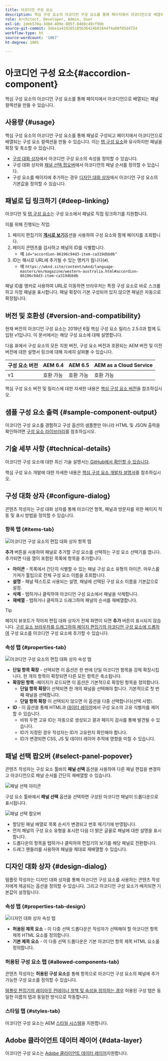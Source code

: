 ```yaml
---
title: 아코디언 구성 요소
description: 핵심 구성 요소의 아코디언 구성 요소를 통해 페이지에서 아코디언으로 배열되는 패널 컬렉션을 만들 수 있습니다.
role: Architect, Developer, Admin, User
exl-id: 1deb570a-3d8d-409e-805f-8460c49cf9bb
source-git-commit: 3ebe1a42d265185b36424b01844f4a00f05d4724
workflow-type: ht
source-wordcount: '1067'
ht-degree: 100%

---
```


# 아코디언 구성 요소{#accordion-component}

핵심 구성 요소의 아코디언 구성 요소를 통해 페이지에서 아코디언으로 배열되는 패널 컬렉션을 만들 수 있습니다.

## 사용량 {#usage}

핵심 구성 요소의 아코디언 구성 요소를 통해 패널로 구성되고 페이지에서 아코디언으로 배열되는 구성 요소 컬렉션을 만들 수 있습니다. 이는 [탭 구성 요소](tabs.md)와 유사하지만 패널을 확장 및 축소할 수 있습니다.

* [구성 대화 상자](#configure-dialog)에서 아코디언 구성 요소의 속성을 정의할 수 있습니다.
* 구성 대화 상자와 [패널 선택 팝오버](#select-panel-popover)에서 아코디언의 패널 순서를 정의할 수 있습니다.
* 구성 요소를 페이지에 추가하는 경우 [디자인 대화 상자](#design-dialog)에서 아코디언 구성 요소의 기본값을 정의할 수 있습니다.

## 패널로 딥 링크하기 {#deep-linking}

아코디언 및 [탭 구성 요소](tabs.md)는 구성 요소에서 패널로 직접 링크하기를 지원합니다.

이를 위해 진행되는 작업:

1. 페이지 편집기의 **[게시로 보기](https://docs.adobe.com/content/help/en/experience-manager-cloud-service/sites/authoring/fundamentals/editing-content.html#view-as-published)**&#x200B;옵션을 사용하여 구성 요소와 함께 페이지를 조회합니다.
1. 페이지 콘텐츠를 검사하고 패널의 ID를 식별합니다.
   * 예 `id="accordion-86196c94d3-item-ca319dbb0b"`
1. ID는 해시로 URL에 추가될 수 있는 앵커가 됩니다(`#`).
   * 예 `https://wknd.site/content/wknd/language-masters/en/magazine/western-australia.html#accordion-86196c94d3-item-ca319dbb0b`

패널 ID를 앵커로 사용하여 URL로 이동하면 브라우저는 특정 구성 요소로 바로 스크롤하고 지정 패널을 표시합니다. 패널 확장이 기본 구성되어 있지 않으면 패널은 자동으로 확장됩니다.

## 버전 및 호환성 {#version-and-compatibility}

현재 버전의 아코디언 구성 요소는 2019년 6월 핵심 구성 요소 릴리스 2.5.0과 함께 도입된 v1입니다. 이 문서에서는 해당 구성 요소에 대해 설명합니다.

다음 표에서 구성 요소의 모든 지원 버전, 구성 요소 버전과 호환되는 AEM 버전 및 이전 버전에 대한 설명서 링크에 대해 자세히 살펴볼 수 있습니다.

| 구성 요소 버전 | AEM 6.4 | AEM 6.5 | AEM as a Cloud Service |
|--- |--- |---|---|
| v1 | 호환 가능 | 호환 가능 | 호환 가능 |

핵심 구성 요소 버전 및 릴리스에 대한 자세한 내용은 [핵심 구성 요소 버전](/help/versions.md)을 참조하십시오.

## 샘플 구성 요소 출력 {#sample-component-output}

아코디언 구성 요소를 경험하고 구성 옵션의 샘플뿐만 아니라 HTML 및 JSON 출력을 확인하려면 [구성 요소 라이브러리](https://adobe.com/go/aem_cmp_library_accordion_kr)를 참조하십시오.

## 기술 세부 사항 {#technical-details}

아코디언 구성 요소에 대한 최신 기술 설명서는[ GitHub에서 확인할 수 있습니다](https://adobe.com/go/aem_cmp_tech_accordion_v1_kr).

핵심 구성 요소 개발에 대한 자세한 내용은 [핵심 구성 요소 개발자 설명서](/help/developing/overview.md)를 참조하십시오.

## 구성 대화 상자 {#configure-dialog}

콘텐츠 작성자는 구성 대화 상자를 통해 아코디언 항목, 패널과 방문자를 위한 페이지 작동 및 표시 방법을 정의할 수 있습니다.

### 항목 탭 {#items-tab}

![아코디언 구성 요소의 편집 대화 상자 항목 탭](/help/assets/accordion-edit-items.png)

**추가** 버튼을 사용하여 패널로 추가할 구성 요소를 선택하는 구성 요소 선택기를 엽니다. 추가되면 다음 열이 포함된 목록에 항목을 추가합니다.

* **아이콘** - 목록에서 간단히 식별할 수 있는 패널 구성 요소 유형의 아이콘. 마우스를 가져가 툴팁으로 전체 구성 요소 이름을 조회합니다.
* **설명** - 패널 텍스트로 사용되는 설명, 패널에 선택된 구성 요소 이름을 기본값으로 설정.
* **삭제** - 탭하거나 클릭하여 아코디언 구성 요소에서 패널을 삭제합니다.
* **재배열** - 탭하거나 클릭하고 드래그하여 패널의 순서를 재배열합니다.

>[!TIP]
>
>페이지 뷰포트가 작아져 편집 대화 상자가 전체 화면이 되면 **추가** 버튼이 표시되지 않습니다. [구성 요소 브라우저를 드래그하여 페이지 편집기의 아코디언 구성 요소에 드롭하여](https://helpx.adobe.com/kr/experience-manager/6-5/sites/authoring/using/editing-content.html#InsertingaComponent) 구성 요소를 아코디언 구성 요소에 추가할 수 있습니다.

### 속성 탭 {#properties-tab}

![아코디언 구성 요소의 편집 대화 상자 속성 탭](/help/assets/accordion-edit-properties.png)

* **단일 항목 확장** - 선택되면 이 옵션은 한 번에 단일 아코디언 항목을 강제 확장시킵니다. 한 개의 항목이 확장되면 다른 모든 항목은 축소됩니다.
* **확장된 항목** -페이지가 로드되면 이 옵션은 기본적으로 확장된 항목을 정의합니다.
   * **단일 항목 확장**&#x200B;이 선택되면 한 개의 패널을 선택해야 합니다. 기본적으로 첫 번째 패널을 선택합니다.
   * **단일 항목 확장** 이 선택되지 않으면 이 옵션을 다중 선택합니다(선택 사항).
* **ID** - 이 옵션을 통해 HTML과 [데이터 레이어](/help/developing/data-layer/overview.md)에서 구성 요소의 고유 식별자를 제어할 수 있습니다.
   * 비워 두면 고유 ID는 자동으로 생성되고 결과 페이지 검사를 통해 발견될 수 있습니다.
   * ID가 지정된 경우 작성자는 ID가 고유한지 확인해야 합니다.
   * ID가 변경되면 CSS, JS 및 데이터 레이어 추적에 영향을 미칠 수 있습니다.

## 패널 선택 팝오버 {#select-panel-popover}

콘텐츠 작성자는 구성 요소 툴바의 **패널 선택** 옵션을 사용하여 다른 패널 편집을 변경하고 아코디언으로 패널 순서를 간단히 재배열할 수 있습니다.

![패널 선택 아이콘](/help/assets/select-panel-icon.png)

구성 요소 툴바에서 **패널 선택** 옵션을 선택하면 구성된 아코디언 패널이 드롭다운으로 표시됩니다.

![패널 선택 팝오버](/help/assets/select-panel-popover.png)

* 할당된 패널 배열로 목록 순서가 변경되고 번호 매기기에 반영됩니다.
* 먼저 패널의 구성 요소 유형을 표시한 다음 더 밝은 글꼴로 패널에 대한 설명을 표시합니다.
* 드롭다운의 항목을 탭하거나 클릭하여 편집기의 보기를 해당 패널로 전환합니다.
* 드래그 핸들러를 사용하여 패널을 제대로 재배열할 수 있습니다.

## 디자인 대화 상자 {#design-dialog}

템플릿 작성자는 디자인 대화 상자를 통해 아코디언 구성 요소를 사용하는 콘텐츠 작성자에게 제공되는 옵션을 정의할 수 있습니다. 그리고 아코디언 구성 요소가 배치되면 기본값이 설정됩니다.

### 속성 탭 {#properties-tab-design}

![디자인 대화 상자 속성 탭](/help/assets/accordion-design-properties.png)

* **허용된 제목 요소** - 이 다중 선택 드롭다운은 작성자가 선택해야 할 아코디언 항목 제목 HTML 요소를 정의합니다.
* **기본 제목 요소** - 이 다중 선택 드롭다운은 기본 아코디언 항목 제목 HTML 요소를 정의합니다.

### 허용된 구성 요소 탭 {#allowed-components-tab}

콘텐츠 작성자는 **허용된 구성 요소**&#x200B;를 통해 항목으로 아코디언 구성 요소의 패널에 추가 가능한 구성 요소를 정의할 수 있습니다.

[템플릿 편집기의 레이아웃 컨테이너 정책 및 속성을 정의하는 경우](https://docs.adobe.com/content/help/en/experience-manager-cloud-service/sites/authoring/features/templates.html#editing-a-template-layout-template-author) 허용된 구성 탭은 동일한 이름의 탭과 동일한 방식으로 작동합니다.

### 스타일 탭 {#styles-tab}

아코디언 구성 요소는 AEM [스타일 시스템](/help/get-started/authoring.md#component-styling)을 지원합니다.

## Adobe 클라이언트 데이터 레이어 {#data-layer}

아코디언 구성 요소는 [ Adobe 클라이언트 데이터 레이어](/help/developing/data-layer/overview.md)지원합니다.
